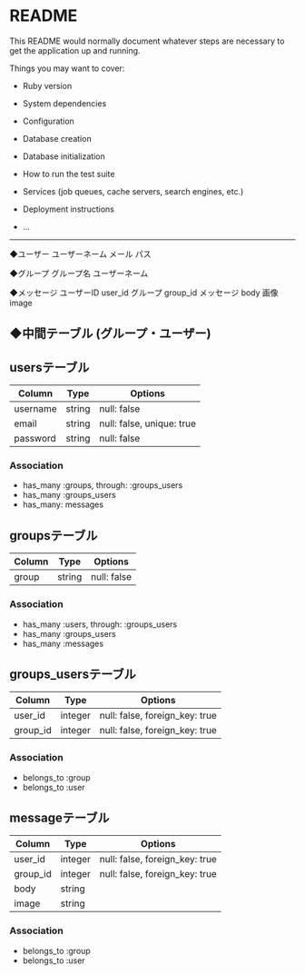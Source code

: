 # README

This README would normally document whatever steps are necessary to get the
application up and running.

Things you may want to cover:

* Ruby version

* System dependencies

* Configuration

* Database creation

* Database initialization

* How to run the test suite

* Services (job queues, cache servers, search engines, etc.)

* Deployment instructions

* ...



-------------------
◆ユーザー
	ユーザーネーム
	メール
	パス
    
◆グループ
	グループ名
	ユーザーネーム

◆メッセージ
	ユーザーID	user_id
	グループ	group_id
	メッセージ	body
	画像		image

◆中間テーブル (グループ・ユーザー)
-------------------



## usersテーブル
|Column|Type|Options|
|------|----|-------|
|username|string|null: false|
|email|string|null: false, unique: true|
|password|string|null: false|
### Association
- has_many :groups, through: :groups_users
- has_many :groups_users
- has_many: messages

## groupsテーブル
|Column|Type|Options|
|------|----|-------|
|group|string|null: false|
### Association
- has_many :users, through: :groups_users
- has_many :groups_users
- has_many :messages

## groups_usersテーブル
|Column|Type|Options|
|------|----|-------|
|user_id|integer|null: false, foreign_key: true|
|group_id|integer|null: false, foreign_key: true|
### Association
- belongs_to :group
- belongs_to :user

## messageテーブル
|Column|Type|Options|
|------|----|-------|
|user_id|integer|null: false, foreign_key: true|
|group_id|integer|null: false, foreign_key: true|
|body|string||
|image|string||
### Association
- belongs_to :group
- belongs_to :user











